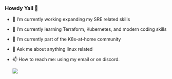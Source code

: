 ### Howdy Yall 👋

- 🔭 I’m currently working expanding my SRE related skills
- 🌱 I’m currently learning Terraform, Kubernetes, and modern coding skills
- 👯 I’m currently part of the K8s-at-home community
- 💬 Ask me about anything linux related
- 📫 How to reach me: using my email or on discord.


  ![](https://github-readme-stats.vercel.app/api?username=rwaltr&show_icons=true&hide_title=true&theme=solarized-dark&count_private=true&hide=stars)

<!--
**rwaltr/rwaltr** is a ✨ _special_ ✨ repository because its `README.md` (this file) appears on your GitHub profile.

Here are some ideas to get you started:

- 🔭 I’m currently working on ...
- 🌱 I’m currently learning ...
- 👯 I’m looking to collaborate on ...
- 🤔 I’m looking for help with ...
- 💬 Ask me about ...
- 📫 How to reach me: ...
- 😄 Pronouns: ...
- ⚡ Fun fact: ...
-->
